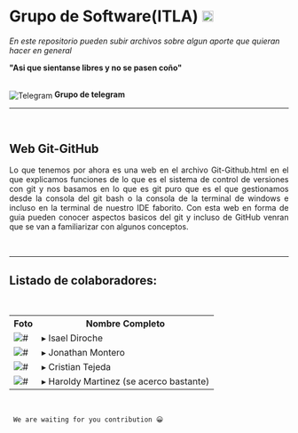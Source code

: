 # Grupo de Software(ITLA)  <code><img height="20" src="https://cdn.countryflags.com/thumbs/dominican-republic/flag-400.png"></code>
<i>En este repositorio pueden subir archivos sobre algun aporte que quieran hacer en general</i>

<b>"Asi que sientanse libres y no se pasen coño"</b> <br><br>

<img align="absmiddle" alt="Telegram" src="./gruposoftware/css/images/tele.png"/>
<a src="https://t.me/+Rnl6Z53r9PxiMzNh">
    <b>Grupo de telegram</b>
</a>

<hr>
<br>
<h2>Web Git-GitHub</h2>
<p align="justify">Lo que tenemos por ahora es una web en el archivo Git-Github.html en el que explicamos funciones de lo que es el sistema de control de versiones con git y nos basamos en lo que es git puro que es el que gestionamos desde la consola del git bash o la consola de la terminal de windows e incluso en la terminal de nuestro IDE faborito. Con esta web en forma de guia pueden conocer aspectos basicos del git y incluso de GitHub venran que se van a familiarizar con algunos conceptos.</p>



<br>

<hr>
<h2> Listado de colaboradores:</h2>
<br>


<table>
    <tr>
        <th>Foto</th>
        <th>Nombre Completo</th>
    </tr>
    <tr>
        <td><img src="./GrupoSoftware/css/images/contributors/isael pic.png" alt="#" align="absmiddle"></td>
        <td>▸ Isael Diroche</td>
    </tr>
    <tr>
        <td><img src="./GrupoSoftware/css/images/contributors/jonathan pic.png" alt="#" align="absmiddle"></td>
        <td>▸ Jonathan Montero</td>
    </tr>
    <tr>
        <td><img src="./GrupoSoftware/css/images/contributors/cristian pic.png" alt="#" align="absmiddle"></td>
        <td>▸ Cristian Tejeda</td>
    </tr>
    <tr>
        <td><img src="./GrupoSoftware/css/images/contributors/haroldy pic.png" alt="#" align="absmiddle"></td>
        <td>▸ Haroldy Martinez (se acerco bastante)</td>
    </tr>

    
</table>
<br>
<pre><code> We are waiting for you contribution 😀 </code></pre>
